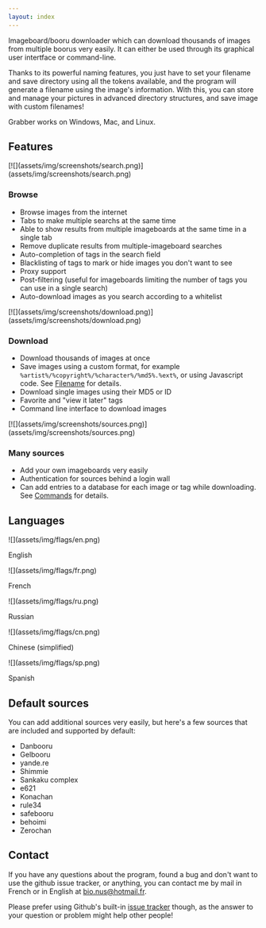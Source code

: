 ```yaml
---
layout: index
---
```



Imageboard/booru downloader which can download thousands of images from multiple boorus very easily. It can either be used through its graphical user intertface or command-line.

Thanks to its powerful naming features, you just have to set your filename and save directory using all the tokens available, and the program will generate a filename using the image's information. With this, you can store and manage your pictures in advanced directory structures, and save image with custom filenames!

Grabber works on Windows, Mac, and Linux.



## Features

<div class="feature" markdown="1">
[![](assets/img/screenshots/search.png)](assets/img/screenshots/search.png)

### Browse

* Browse images from the internet
* Tabs to make multiple searchs at the same time
* Able to show results from multiple imageboards at the same time in a single tab
* Remove duplicate results from multiple-imageboard searches
* Auto-completion of tags in the search field
* Blacklisting of tags to mark or hide images you don't want to see
* Proxy support
* Post-filtering (useful for imageboards limiting the number of tags you can use in a single search)
* Auto-download images as you search according to a whitelist
</div>

<div class="feature" markdown="1">
[![](assets/img/screenshots/download.png)](assets/img/screenshots/download.png)

### Download

* Download thousands of images at once
* Save images using a custom format, for example `%artist%/%copyright%/%character%/%md5%.%ext%`, or using Javascript code. See [Filename](https://github.com/Bionus/imgbrd-grabber/wiki/Filename) for details.
* Download single images using their MD5 or ID
* Favorite and "view it later" tags
* Command line interface to download images
</div>

<div class="feature" markdown="1">
[![](assets/img/screenshots/sources.png)](assets/img/screenshots/sources.png)

### Many sources

* Add your own imageboards very easily
* Authentication for sources behind a login wall
* Can add entries to a database for each image or tag while downloading. See [Commands](https://github.com/Bionus/imgbrd-grabber/wiki/Commands) for details.
</div>



## Languages

<div class="flags" markdown="1">
<div class="flag" markdown="1">
![](assets/img/flags/en.png)

English
</div>

<div class="flag" markdown="1">
![](assets/img/flags/fr.png)

French
</div>

<div class="flag" markdown="1">
![](assets/img/flags/ru.png)

Russian
</div>

<div class="flag" markdown="1">
![](assets/img/flags/cn.png)

Chinese (simplified)
</div>

<div class="flag" markdown="1">
![](assets/img/flags/sp.png)

Spanish
</div>
</div>



## Default sources

You can add additional sources very easily, but here's a few sources that are included and supported by default:
* Danbooru
* Gelbooru
* yande.re
* Shimmie
* Sankaku complex
* e621
* Konachan
* rule34
* safebooru
* behoimi
* Zerochan



## Contact

If you have any questions about the program, found a bug and don't want to use the github issue tracker, or anything, you can contact me by mail in French or in English at [bio.nus@hotmail.fr](mailto:bio.nus@hotmail.fr).

Please prefer using Github's built-in [issue tracker](https://github.com/Bionus/imgbrd-grabber/issues) though, as the answer to your question or problem might help other people!
